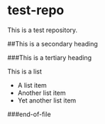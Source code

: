 test-repo
=========

This is a test repository.

##This is a secondary heading

###This is a tertiary heading

This is a list
* A list item
* Another list item
* Yet another list item

###end-of-file
